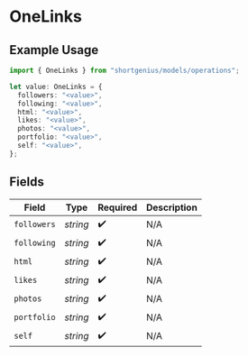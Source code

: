# OneLinks

## Example Usage

```typescript
import { OneLinks } from "shortgenius/models/operations";

let value: OneLinks = {
  followers: "<value>",
  following: "<value>",
  html: "<value>",
  likes: "<value>",
  photos: "<value>",
  portfolio: "<value>",
  self: "<value>",
};
```

## Fields

| Field              | Type               | Required           | Description        |
| ------------------ | ------------------ | ------------------ | ------------------ |
| `followers`        | *string*           | :heavy_check_mark: | N/A                |
| `following`        | *string*           | :heavy_check_mark: | N/A                |
| `html`             | *string*           | :heavy_check_mark: | N/A                |
| `likes`            | *string*           | :heavy_check_mark: | N/A                |
| `photos`           | *string*           | :heavy_check_mark: | N/A                |
| `portfolio`        | *string*           | :heavy_check_mark: | N/A                |
| `self`             | *string*           | :heavy_check_mark: | N/A                |